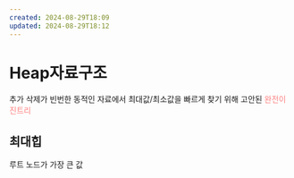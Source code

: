 ```yaml
---
created: 2024-08-29T18:09
updated: 2024-08-29T18:12
---
```



# Heap자료구조
추가 삭제가 빈번한 동적인 자료에서 최대값/최소값을 빠르게 찾기 위해 고안된 <span style="color:rgb(255, 128, 128)">완전이진트리</span> 

## 최대힙
루트 노드가 가장 큰 값
